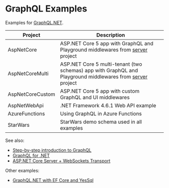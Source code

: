 # GraphQL Examples

Examples for [GraphQL.NET](https://github.com/graphql-dotnet/graphql-dotnet).

| Project          | Description |
|------------------|-------------|
| AspNetCore       | ASP.NET Core 5 app with GraphQL and Playground middlewares from [server](https://github.com/graphql-dotnet/server) project |
| AspNetCoreMulti  | ASP.NET Core 5 multi-tenant (two schemas) app with GraphQL and Playground middlewares from [server](https://github.com/graphql-dotnet/server) project |
| AspNetCoreCustom | ASP.NET Core 5 app with custom GraphQL and UI middlewares |
| AspNetWebApi     | .NET Framework 4.6.1 Web API example |
| AzureFunctions   | Using GraphQL in Azure Functions |
| StarWars         | StarWars demo schema used in all examples |

See also:

- [Step-by-step introduction to GraphQL](https://graphql.org/learn/)
- [GraphQL for .NET](https://github.com/graphql-dotnet/graphql-dotnet)
- [ASP.NET Core Server + WebSockets Transport](https://github.com/graphql-dotnet/server)

Other examples:

- [GraphQL.NET with EF Core and YesSql](https://github.com/PoisnFang/Poisn.GraphQL)
